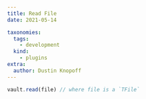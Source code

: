 ```yaml
---
title: Read File
date: 2021-05-14

taxonomies:
  tags:
    - development
  kind: 
    - plugins
extra:
  author: Dustin Knopoff
---
```


```js
vault.read(file) // where file is a `TFile`
```